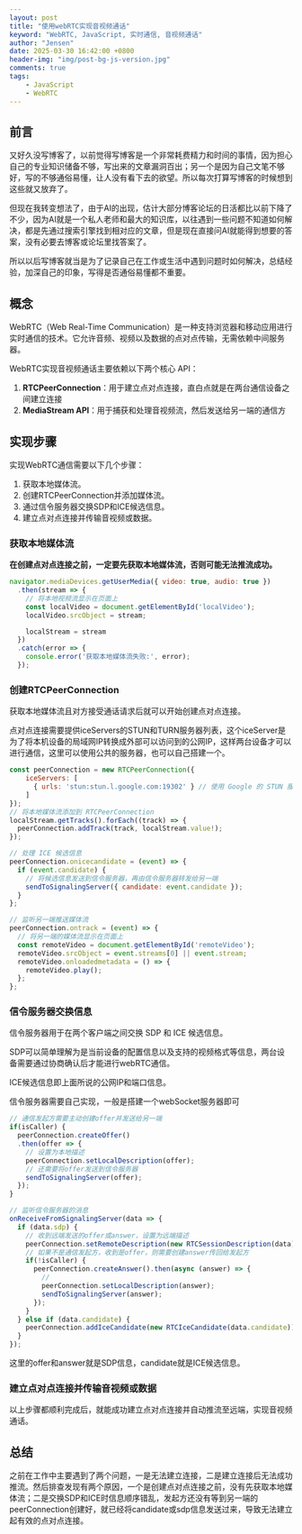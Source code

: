 ```yaml
---
layout: post
title: "使用webRTC实现音视频通话"
keyword: "WebRTC, JavaScript, 实时通信, 音视频通话"
author: "Jensen"
date: 2025-03-30 16:42:00 +0800
header-img: "img/post-bg-js-version.jpg"
comments: true
tags: 
    - JavaScript
    - WebRTC
---
```


## 前言

又好久没写博客了，以前觉得写博客是一个非常耗费精力和时间的事情，因为担心自己的专业知识储备不够，写出来的文章漏洞百出；另一个是因为自己文笔不够好，写的不够通俗易懂，让人没有看下去的欲望。所以每次打算写博客的时候想到这些就又放弃了。

但现在我转变想法了，由于AI的出现，估计大部分博客论坛的日活都比以前下降了不少，因为AI就是一个私人老师和最大的知识库，以往遇到一些问题不知道如何解决，都是先通过搜索引擎找到相对应的文章，但是现在直接问AI就能得到想要的答案，没有必要去博客或论坛里找答案了。

所以以后写博客就当是为了记录自己在工作或生活中遇到问题时如何解决，总结经验，加深自己的印象，写得是否通俗易懂都不重要。

## 概念

WebRTC（Web Real-Time Communication）是一种支持浏览器和移动应用进行实时通信的技术。它允许音频、视频以及数据的点对点传输，无需依赖中间服务器。

WebRTC实现音视频通话主要依赖以下两个核心 API：

1. **RTCPeerConnection**：用于建立点对点连接，直白点就是在两台通信设备之间建立连接
3. **MediaStream API**：用于捕获和处理音视频流，然后发送给另一端的通信方

## 实现步骤

实现WebRTC通信需要以下几个步骤：

1. 获取本地媒体流。
2. 创建RTCPeerConnection并添加媒体流。
3. 通过信令服务器交换SDP和ICE候选信息。
4. 建立点对点连接并传输音视频或数据。

### 获取本地媒体流

**在创建点对点连接之前，一定要先获取本地媒体流，否则可能无法推流成功。**

```js
navigator.mediaDevices.getUserMedia({ video: true, audio: true })
  .then(stream => {
    // 将本地视频流显示在页面上
    const localVideo = document.getElementById('localVideo');
    localVideo.srcObject = stream;

    localStream = stream
  })
  .catch(error => {
    console.error('获取本地媒体流失败:', error);
  });
```

### 创建RTCPeerConnection

获取本地媒体流且对方接受通话请求后就可以开始创建点对点连接。

点对点连接需要提供iceServers的STUN和TURN服务器列表，这个iceServer是为了将本机设备的局域网IP转换成外部可以访问到的公网IP，这样两台设备才可以进行通信，这里可以使用公共的服务器，也可以自己搭建一个。

```js
const peerConnection = new RTCPeerConnection({
    iceServers: [
      { urls: 'stun:stun.l.google.com:19302' } // 使用 Google 的 STUN 服务器
    ]
});
// 将本地媒体流添加到 RTCPeerConnection
localStream.getTracks().forEach((track) => {
  peerConnection.addTrack(track, localStream.value!);
});

// 处理 ICE 候选信息
peerConnection.onicecandidate = (event) => {
  if (event.candidate) {
    // 将候选信息发送到信令服务器，再由信令服务器转发给另一端
    sendToSignalingServer({ candidate: event.candidate });
  }
};

// 监听另一端推送媒体流
peerConnection.ontrack = (event) => {
  // 将另一端的媒体流显示在页面上
  const remoteVideo = document.getElementById('remoteVideo');
  remoteVideo.srcObject = event.streams[0] || event.stream;
  remoteVideo.onloadedmetadata = () => {
    remoteVideo.play();
  };
};
```

### 信令服务器交换信息

信令服务器用于在两个客户端之间交换 SDP 和 ICE 候选信息。

SDP可以简单理解为是当前设备的配置信息以及支持的视频格式等信息，两台设备需要通过协商确认后才能进行webRTC通信。

ICE候选信息即上面所说的公网IP和端口信息。

信令服务器需要自己实现，一般是搭建一个webSocket服务器即可

```js
// 通信发起方需要主动创建offer并发送给另一端
if(isCaller) {
  peerConnection.createOffer()
  .then(offer => {
    // 设置为本地描述
    peerConnection.setLocalDescription(offer);
    // 还需要将offer发送到信令服务器
    sendToSignalingServer(offer);
  });
}

// 监听信令服务器的消息
onReceiveFromSignalingServer(data => {
  if (data.sdp) {
    // 收到远端发送的offer或answer，设置为远端描述
    peerConnection.setRemoteDescription(new RTCSessionDescription(data));
    // 如果不是通信发起方，收到是offer，则需要创建answer传回给发起方
    if(!isCaller) {
      peerConnection.createAnswer().then(async (answer) => {
        // 
        peerConnection.setLocalDescription(answer);
        sendToSignalingServer(answer);
      });
    }
  } else if (data.candidate) {
    peerConnection.addIceCandidate(new RTCIceCandidate(data.candidate));
  }
});
```

这里的offer和answer就是SDP信息，candidate就是ICE候选信息。

### 建立点对点连接并传输音视频或数据

以上步骤都顺利完成后，就能成功建立点对点连接并自动推流至远端，实现音视频通话。

## 总结

之前在工作中主要遇到了两个问题，一是无法建立连接，二是建立连接后无法成功推流。然后排查发现有两个原因，一个是创建点对点连接之前，没有先获取本地媒体流；二是交换SDP和ICE时信息顺序错乱，发起方还没有等到另一端的peerConnection创建好，就已经将candidate或sdp信息发送过来，导致无法建立起有效的点对点连接。
